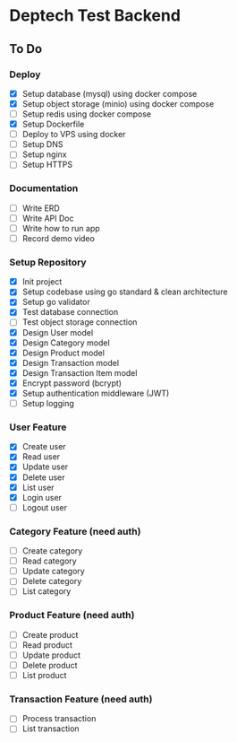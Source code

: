 # Deptech Test Backend

## To Do

### Deploy
- [x] Setup database (mysql) using docker compose
- [x] Setup object storage (minio) using docker compose
- [ ] Setup redis using docker compose
- [x] Setup Dockerfile
- [ ] Deploy to VPS using docker
- [ ] Setup DNS
- [ ] Setup nginx
- [ ] Setup HTTPS

### Documentation
- [ ] Write ERD
- [ ] Write API Doc
- [ ] Write how to run app
- [ ] Record demo video

### Setup Repository
- [x] Init project
- [x] Setup codebase using go standard & clean architecture
- [x] Setup go validator
- [x] Test database connection
- [ ] Test object storage connection
- [x] Design User model
- [x] Design Category model
- [x] Design Product model
- [x] Design Transaction model
- [x] Design Transaction Item model
- [x] Encrypt password (bcrypt)
- [x] Setup authentication middleware (JWT)
- [ ] Setup logging

### User Feature
- [x] Create user
- [x] Read user
- [x] Update user
- [x] Delete user
- [x] List user
- [x] Login user
- [ ] Logout user

### Category Feature (need auth)
- [ ] Create category
- [ ] Read category
- [ ] Update category
- [ ] Delete category
- [ ] List category

### Product Feature (need auth)
- [ ] Create product
- [ ] Read product
- [ ] Update product
- [ ] Delete product
- [ ] List product

### Transaction Feature (need auth)
- [ ] Process transaction
- [ ] List transaction